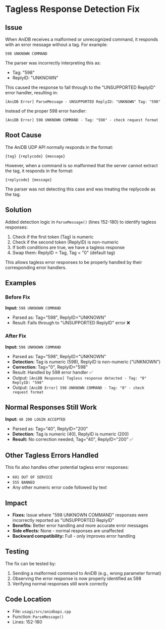 # Tagless Response Detection Fix

## Issue
When AniDB receives a malformed or unrecognized command, it responds with an error message without a tag. For example:
```
598 UNKNOWN COMMAND
```

The parser was incorrectly interpreting this as:
- Tag: "598"
- ReplyID: "UNKNOWN"

This caused the response to fall through to the "UNSUPPORTED ReplyID" error handler, resulting in:
```
[AniDB Error] ParseMessage - UNSUPPORTED ReplyID: "UNKNOWN" Tag: "598"
```

Instead of the proper 598 error handler:
```
[AniDB Error] 598 UNKNOWN COMMAND - Tag: "598" - check request format
```

## Root Cause
The AniDB UDP API normally responds in the format:
```
{tag} {replycode} {message}
```

However, when a command is so malformed that the server cannot extract the tag, it responds in the format:
```
{replycode} {message}
```

The parser was not detecting this case and was treating the replycode as the tag.

## Solution
Added detection logic in `ParseMessage()` (lines 152-180) to identify tagless responses:

1. Check if the first token (Tag) is numeric
2. Check if the second token (ReplyID) is non-numeric
3. If both conditions are true, we have a tagless response
4. Swap them: ReplyID = Tag, Tag = "0" (default tag)

This allows tagless error responses to be properly handled by their corresponding error handlers.

## Examples

### Before Fix
**Input:** `598 UNKNOWN COMMAND`
- Parsed as: Tag="598", ReplyID="UNKNOWN"
- Result: Falls through to "UNSUPPORTED ReplyID" error ❌

### After Fix
**Input:** `598 UNKNOWN COMMAND`
- Parsed as: Tag="598", ReplyID="UNKNOWN"
- **Detection:** Tag is numeric (598), ReplyID is non-numeric ("UNKNOWN")
- **Correction:** Tag="0", ReplyID="598"
- Result: Handled by 598 error handler ✅
- Output: `[AniDB Response] Tagless response detected - Tag: "0" ReplyID: "598"`
- Output: `[AniDB Error] 598 UNKNOWN COMMAND - Tag: "0" - check request format`

## Normal Responses Still Work
**Input:** `40 200 LOGIN ACCEPTED`
- Parsed as: Tag="40", ReplyID="200"
- **Detection:** Tag is numeric (40), ReplyID is numeric (200)
- **Result:** No correction needed, Tag="40", ReplyID="200" ✅

## Other Tagless Errors Handled
This fix also handles other potential tagless error responses:
- `601 OUT OF SERVICE`
- `555 BANNED`
- Any other numeric error code followed by text

## Impact
- **Fixes:** Issue where "598 UNKNOWN COMMAND" responses were incorrectly reported as "UNSUPPORTED ReplyID"
- **Benefits:** Better error handling and more accurate error messages
- **Side effects:** None - normal responses are unaffected
- **Backward compatibility:** Full - only improves error handling

## Testing
The fix can be tested by:
1. Sending a malformed command to AniDB (e.g., wrong parameter format)
2. Observing the error response is now properly identified as 598
3. Verifying normal responses still work correctly

## Code Location
- File: `usagi/src/anidbapi.cpp`
- Function: `ParseMessage()`
- Lines: 152-180
